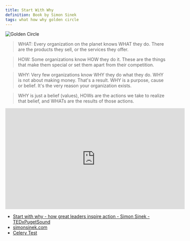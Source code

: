 ```yaml
---
title: Start With Why
definition: Book by Simon Sinek
tags: what how why golden circle
---
```


![Golden Circle](https://simonsinek.com/wp-content/uploads/2018/10/SWW_Illustrations_GCandBio-e1538682737492.jpg)

> WHAT: Every organization on the planet knows WHAT they do. There are the
> products they sell, or the services they offer.

> HOW: Some organizations know HOW they do it. These are the things that make
> them special or set them apart from their competition.

> WHY: Very few organizations know WHY they do what they do. WHY is not about
> making money. That's a result. WHY is a purpose, cause or belief. It's the
> very reason your organization exists.

> WHY is just a belief (values), HOWs are the actions we take to realize that
> belief, and WHATs are the results of those actions.

<iframe width="560" height="315" src="https://www.youtube.com/embed/u4ZoJKF_VuA" frameborder="0" allow="accelerometer; autoplay; encrypted-media; gyroscope; picture-in-picture" allowfullscreen></iframe>

- [Start with why - how great leaders inspire action - Simon Sinek - TEDxPugetSound](https://youtu.be/u4ZoJKF_VuA)
- [simonsinek.com](https://simonsinek.com/)
- [Celery Test](https://youtu.be/k_8gZnpKuLI?t=86)
